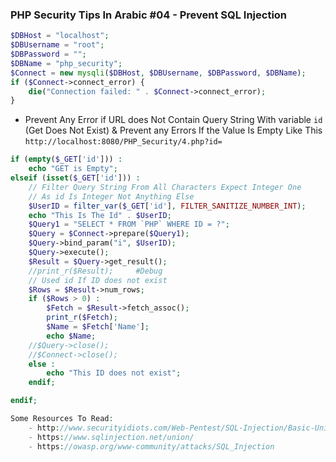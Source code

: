 
### PHP Security Tips In Arabic #04 - Prevent SQL Injection

````php
$DBHost = "localhost";
$DBUsername = "root";
$DBPassword = "";
$DBName = "php_security";
$Connect = new mysqli($DBHost, $DBUsername, $DBPassword, $DBName);
if ($Connect->connect_error) {
    die("Connection failed: " . $Connect->connect_error);
}
````


- Prevent Any Error if URL does Not Contain Query String With variable `id` (Get Does Not Exist) & Prevent any Errors If the Value Is Empty Like This
`http://localhost:8080/PHP_Security/4.php?id=`

````php
if (empty($_GET['id'])) :
    echo "GET is Empty";
elseif (isset($_GET['id'])) :
    // Filter Query String From All Characters Expect Integer One
    // As id Is Integer Not Anything Else 
    $UserID = filter_var($_GET['id'], FILTER_SANITIZE_NUMBER_INT);
    echo "This Is The Id" . $UserID;
    $Query1 = "SELECT * FROM `PHP` WHERE ID = ?";
    $Query = $Connect->prepare($Query1);
    $Query->bind_param("i", $UserID);
    $Query->execute();
    $Result = $Query->get_result();
    //print_r($Result);     #Debug
    // Used id If ID does not exist
    $Rows = $Result->num_rows;
    if ($Rows > 0) :
        $Fetch = $Result->fetch_assoc();
        print_r($Fetch);
        $Name = $Fetch['Name'];
        echo $Name;
    //$Query->close();
    //$Connect->close();
    else :
        echo "This ID does not exist";
    endif;

endif;
````

````php
Some Resources To Read:
    - http://www.securityidiots.com/Web-Pentest/SQL-Injection/Basic-Union-Based-SQL-Injection.html
    - https://www.sqlinjection.net/union/
    - https://owasp.org/www-community/attacks/SQL_Injection
````
